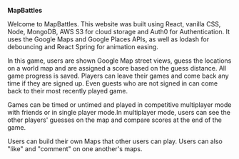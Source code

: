 **MapBattles**

Welcome to MapBattles. This website was built using React, vanilla CSS, Node, MongoDB, AWS S3 for cloud storage and Auth0 for Authentication. It uses the Google Maps and Google Places APIs, as well as lodash for debouncing and React Spring for animation easing.

In this game, users are shown Google Map street views, guess the locations on a world map and are assigned a score based on the guess distance. All game progress is saved. Players can leave their games and come back any time if they are signed up. Even guests who are not signed in can come back to their most recently played game.

Games can be timed or untimed and played in competitive multiplayer mode with friends or in single player mode.In multiplayer mode, users can see the other players' guesses on the map and compare scores at the end of the game.

Users can build their own Maps that other users can play. Users can also "like" and "comment" on one another's maps.
